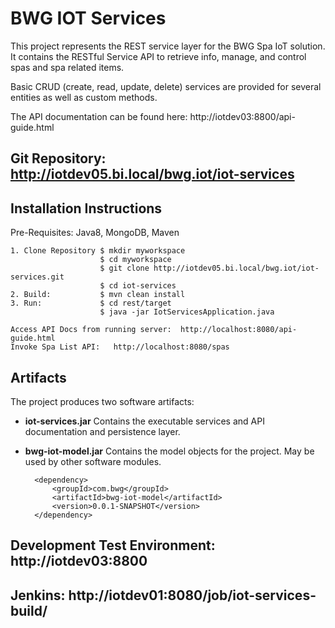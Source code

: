 # BWG IOT Services

This project represents the REST service layer for the BWG Spa IoT solution.
It contains the RESTful Service API to retrieve info, manage, and control spas and spa related items.

Basic CRUD (create, read, update, delete) services are provided for several entities as well as custom methods.

The API documentation can be found here: http://iotdev03:8800/api-guide.html


## Git Repository: http://iotdev05.bi.local/bwg.iot/iot-services


## Installation Instructions

Pre-Requisites:   Java8, MongoDB, Maven

    1. Clone Repository $ mkdir myworkspace
                        $ cd myworkspace
                        $ git clone http://iotdev05.bi.local/bwg.iot/iot-services.git
                        $ cd iot-services
    2. Build:           $ mvn clean install
    3. Run:             $ cd rest/target
                        $ java -jar IotServicesApplication.java

    Access API Docs from running server:  http://localhost:8080/api-guide.html
    Invoke Spa List API:   http://localhost:8080/spas


## Artifacts
The project produces two software artifacts:
* __iot-services.jar__  Contains the executable services and API documentation and persistence layer.
* __bwg-iot-model.jar__  Contains the model objects for the project. May be used by other software modules.


        <dependency>
            <groupId>com.bwg</groupId>
            <artifactId>bwg-iot-model</artifactId>
            <version>0.0.1-SNAPSHOT</version>
        </dependency>

## Development Test Environment:  http://iotdev03:8800

## Jenkins: http://iotdev01:8080/job/iot-services-build/